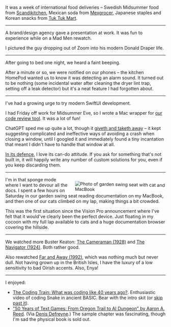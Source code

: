 It was a week of international food deliveries – Swedish Midsummer food from [Scandikitchen](https://scandikitchen.co.uk/), Mexican soda from [Mexgrocer](https://www.mexgrocer.co.uk/brands/jarritos), Japanese staples and Korean snacks from [Tuk Tuk Mart](https://tuktukmart.co.uk/).

---

A brand/design agency gave a presentation at work. It was fun to experience while on a Mad Men rewatch.

I pictured the guy dropping out of Zoom into his modern Donald Draper life.

---

After going to bed one night, we heard a faint beeping.

After a minute or so, we were notified on our phones – the kitchen HomePod wanted us to know it was detecting an alarm sound. It turned out to be nothing (some incidental water after cleaning the dryer lint trap, setting off a leak detector) but it's a neat feature I had forgotten about.

---

I've had a growing urge to try modern SwiftUI development.

I had Friday off work for Midsummer Eve, so I wrote a Mac wrapper for [our code review tool](https://github.com/barsoom/ex-remit). It was a lot of fun!

ChatGPT sped me up quite a lot, though it [giveth and taketh away](https://ruby.social/@henrik/110594700786292972) – it kept suggesting complicated and ineffective ways of avoiding a crash when closing a window, until I googled it and immediately found a tiny incantation that meant I didn't have to handle that window at all.

[In its defence](https://www.instagram.com/p/CiNtChLvYz6/), I love its can-do attitude. If you ask for something that's not built in, it will happily write any number of custom solutions for you, even if you keep discarding them.

---

<a href="https://ruby.social/@henrik/110600280594255303">
  <img src="https://cdn.masto.host/rubysocial/media_attachments/files/110/600/258/719/057/530/original/3eec68ace1766e8d.jpeg" alt="Photo of garden swing seat with cat and MacBook" style="max-width: 300px; max-height: 300px; float: right; margin-left: 15px; margin-right: -15px; margin-top: 15px; transform: rotate(1deg)">
</a>

I'm in that sponge mode where I want to devour all the docs. I spent a few hours on Saturday in our garden swing seat reading documentation on my MacBook, and then one of our cats climbed on my lap, making things a bit crowded.

This was the first situation since the Vision Pro announcement where I've felt that it would've clearly been the perfect device. Just floating in my cocoon with my full lap available to cats and a huge documentation browser covering the hillside.

---

We watched more Buster Keaton: [The Cameraman (1928)](https://www.imdb.com/title/tt0018742/) and [The Navigator (1924)](https://www.imdb.com/title/tt0015163/). Both rather good.

Also rewatched [Far and Away (1992)](https://www.imdb.com/title/tt0104231/), which was nothing much but never dull. Not having grown up in the British Isles, I have the luxury of a low sensitivity to bad Oirish accents. Also, Enya!

---

I enjoyed:

- [The Coding Train: What was coding like 40 years ago?](https://www.youtube.com/watch?v=7r83N3c2kPw). Enthusiastic video of coding Snake in ancient BASIC. Bear with the intro skit (or [skip past it](https://youtu.be/7r83N3c2kPw?t=83)).
- ["50 Years of Text Games: From Oregon Trail to AI Dungeon" by Aaron A. Reed](https://aareed.itch.io/50-years-of-text-games). (Via [Denis Defreyne](https://denisdefreyne.com/weeknotes/2023-w25/).) The sample chapter was fascinating, though I'm sad the physical book is sold out.
